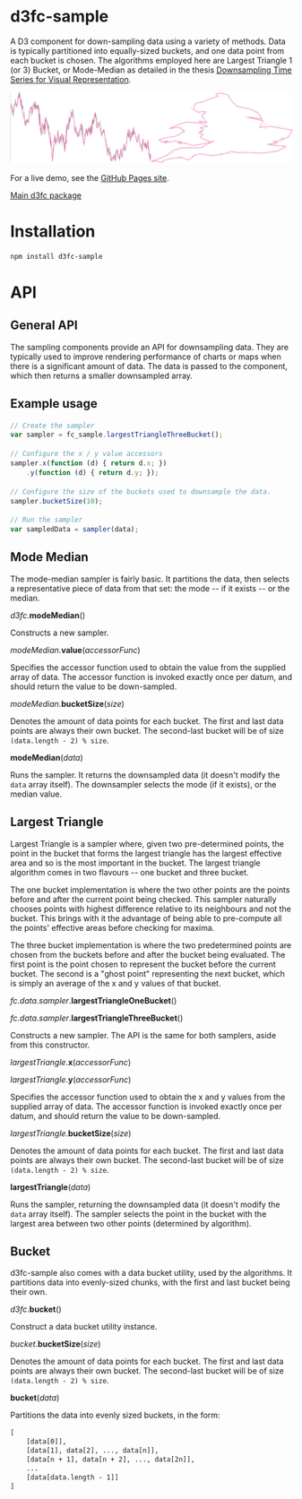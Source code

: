 # d3fc-sample

A D3 component for down-sampling data using a variety of methods. Data is typically partitioned into equally-sized buckets, and one data point from each bucket is chosen. The algorithms employed here are Largest Triangle 1 (or 3) Bucket, or Mode-Median as detailed in the thesis [Downsampling Time Series for Visual Representation](http://skemman.is/stream/get/1946/15343/37285/3/SS_MSthesis.pdf).


![d3fc sample](d3fc-sample.png)

For a live demo, see the [GitHub Pages site](http://d3fc.github.io/d3fc-sample/).

[Main d3fc package](https://github.com/ScottLogic/d3fc)

# Installation

```bash
npm install d3fc-sample
```

# API

## General API

The sampling components provide an API for downsampling data. They are typically used to improve rendering performance of charts or maps when there is a significant amount of data. The data is passed to the component, which then returns a smaller downsampled array.

## Example usage

```javascript
// Create the sampler
var sampler = fc_sample.largestTriangleThreeBucket();

// Configure the x / y value accessors
sampler.x(function (d) { return d.x; })
    .y(function (d) { return d.y; });

// Configure the size of the buckets used to downsample the data.
sampler.bucketSize(10);

// Run the sampler
var sampledData = sampler(data);
```

## Mode Median

The mode-median sampler is fairly basic. It partitions the data, then selects a representative piece of data from that set: the mode -- if it exists -- or the median.

*d3fc*.**modeMedian**()

Constructs a new sampler.

*modeMedian*.**value**(*accessorFunc*)

Specifies the accessor function used to obtain the value from the supplied array of data. The accessor function is invoked exactly once per datum, and should return the value to be down-sampled.

*modeMedian*.**bucketSize**(*size*)

Denotes the amount of data points for each bucket. The first and last data points are always their own bucket. The second-last bucket will be of size `(data.length - 2) % size`.

**modeMedian**(*data*)

Runs the sampler. It returns the downsampled data (it doesn't modify the `data` array itself). The downsampler selects the mode (if it exists), or the median value.

## Largest Triangle

Largest Triangle is a sampler where, given two pre-determined points, the point in the bucket that forms the largest triangle has the largest effective area and so is the most important in the bucket. The largest triangle algorithm comes in two flavours -- one bucket and three bucket.

The one bucket implementation is where the two other points are the points before and after the current point being checked.
This sampler naturally chooses points with highest difference relative to its neighbours and not the bucket. This brings with it the advantage of being able to pre-compute all the points' effective areas before checking for maxima.

The three bucket implementation is where the two predetermined points are chosen from the buckets before and after the bucket being evaluated. The first point is the point chosen to represent the bucket before the current bucket. The second is a "ghost point" representing the next bucket, which is simply an average of the x and y values of that bucket.

*fc.data.sampler*.**largestTriangleOneBucket**()

*fc.data.sampler*.**largestTriangleThreeBucket**()

Constructs a new sampler. The API is the same for both samplers, aside from this constructor.

*largestTriangle*.**x**(*accessorFunc*)

*largestTriangle*.**y**(*accessorFunc*)

Specifies the accessor function used to obtain the x and y values from the supplied array of data. The accessor function is invoked exactly once per datum, and should return the value to be down-sampled.

*largestTriangle*.**bucketSize**(*size*)

Denotes the amount of data points for each bucket. The first and last data points are always their own bucket. The second-last bucket will be of size `(data.length - 2) % size`.

**largestTriangle**(*data*)

Runs the sampler, returning the downsampled data (it doesn't modify the `data` array itself). The sampler selects the point in the bucket with the largest area between two other points (determined by algorithm).

## Bucket

d3fc-sample also comes with a data bucket utility, used by the algorithms. It partitions data into evenly-sized chunks, with the first and last bucket being their own.

*d3fc*.**bucket**()

Construct a data bucket utility instance.

*bucket*.**bucketSize**(*size*)

Denotes the amount of data points for each bucket. The first and last data points are always their own bucket. The second-last bucket will be of size `(data.length - 2) % size`.

**bucket**(*data*)

Partitions the data into evenly sized buckets, in the form:

```
[
    [data[0]],
    [data[1], data[2], ..., data[n]],
    [data[n + 1], data[n + 2], ..., data[2n]],
    ...
    [data[data.length - 1]]
]
```

